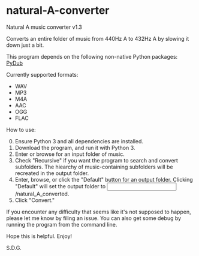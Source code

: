 # natural-A-converter
Natural A music converter v1.3

Converts an entire folder of music from 440Hz A to 432Hz A by slowing it down just a bit.

This program depends on the following non-native Python packages:
[PyDub](https://pypi.org/project/pydub/)

Currently supported formats:
- WAV
- MP3
- M4A
- AAC
- OGG
- FLAC

How to use:

0) Ensure Python 3 and all dependencies are installed.
1) Download the program, and run it with Python 3.
2) Enter or browse for an input folder of music.
3) Check "Recursive" if you want the program to search and convert subfolders. The hiearchy of music-containing subfolders will be recreated in the output folder.
4) Enter, browse, or click the "Default" button for an output folder. Clicking "Default" will set the output folder to <input folder>/natural_A_converted.
5) Click "Convert."

If you encounter any difficulty that seems like it's not supposed to happen, please let me know by filing an issue. You can also get some debug by running the program from the command line.

Hope this is helpful. Enjoy!

S.D.G.
